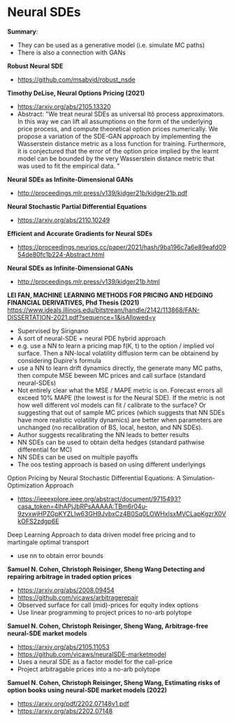 # Neural SDEs

**Summary**:

+ They can be used as a generative model (i.e. simulate MC paths)
+ There is also a connection with GANs

**Robust Neural SDE**

+ https://github.com/msabvid/robust_nsde

**Timothy DeLise, Neural Options Pricing (2021)**

+  https://arxiv.org/abs/2105.13320
+ Abstract: "We treat neural SDEs as universal Itô process approximators. In this way we can lift all assumptions on the form of the underlying price process, and compute theoretical option prices numerically. We propose a variation of the SDE-GAN approach by implementing the Wasserstein distance metric as a loss function for training. Furthermore, it is conjectured that the error of the option price implied by the learnt model can be bounded by the very Wasserstein distance metric that was used to fit the empirical data. "


**Neural SDEs as Infinite-Dimensional GANs**

+ http://proceedings.mlr.press/v139/kidger21b/kidger21b.pdf


**Neural Stochastic Partial Differential Equations** 

+ https://arxiv.org/abs/2110.10249






**Efficient and Accurate Gradients for Neural SDEs**

+ https://proceedings.neurips.cc/paper/2021/hash/9ba196c7a6e89eafd0954de80fc1b224-Abstract.html

**Neural SDEs as Infinite-Dimensional GANs**

+ http://proceedings.mlr.press/v139/kidger21b.html






**LEI FAN, MACHINE LEARNING METHODS FOR PRICING AND HEDGING FINANCIAL
DERIVATIVES,  Phd Thesis (2021)**
https://www.ideals.illinois.edu/bitstream/handle/2142/113868/FAN-DISSERTATION-2021.pdf?sequence=1&isAllowed=y

+ Supervised by Sirignano
+ A sort of neural-SDE + neural PDE hybrid approach 
+ e.g. use a NN to learn a pricing map f(K, t) to the option / implied vol surface. Then a NN-local volatility diffusion term can be obtainend by considering Dupire's formula
+ use a NN to learn drift dynamics directly, the generate many MC paths, then compute MSE beween MC prices and call surface (standard neural-SDEs)
+ Not entirely clear what the MSE / MAPE metric is on. Forecast errors all exceed 10% MAPE (the lowest is for the Neural SDE). If the metric is not how well different vol models can fit / calibrate to the surface?  Or suggesting that out of sample MC prices (which suggests that NN SDEs have more realistic volatility dynamics) are better when parameters are unchanged (no recalibration of BS, local, heston, and NN SDEs).
+ Author suggests recalibrating the NN leads to better results
+ NN SDEs can be used to obtain delta hedges (standard pathwise differential for MC)
+ NN SDEs can be used on multiple payoffs
+ The oos testing approach is based on using different underlyings



Option Pricing by Neural Stochastic Differential Equations: A Simulation-Optimization Approach
+ https://ieeexplore.ieee.org/abstract/document/9715493?casa_token=4lhAPjJbRPsAAAAA:TBm6r04u-9zvxwjHPZGpKYZLIw63GH9JvbxCz4B0Sq0LOWHxlsxMVCLapKgzrX0VkOFS2zdgp6E

Deep Learning Approach to data driven model free pricing and to martingale optimal transport
+ use nn to obtain error bounds

**Samuel N. Cohen, Christoph Reisinger, Sheng Wang Detecting and repairing arbitrage in traded option prices** 

+ https://arxiv.org/abs/2008.09454
+ https://github.com/vicaws/arbitragerepair
+ Observed surface for call (mid)-prices for equity index options
+ Use linear programming to project prices to no-arb polytope

**Samuel N. Cohen, Christoph Reisinger, Sheng Wang, Arbitrage-free neural-SDE market models**
+ https://arxiv.org/abs/2105.11053
+ https://github.com/vicaws/neuralSDE-marketmodel
+ Uses a neural SDE as a factor model for the call-price
+ Project arbitragable prices into a no-arb polytope

**Samuel N. Cohen, Christoph Reisinger, Sheng Wang, Estimating risks of option books using neural-SDE market models (2022)**

+ https://arxiv.org/pdf/2202.07148v1.pdf
+ https://arxiv.org/abs/2202.07148